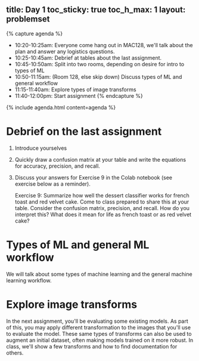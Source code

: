 title: Day 1
toc_sticky: true 
toc_h_max: 1
layout: problemset
---

{% capture agenda %}
* 10:20-10:25am: Everyone come hang out in MAC128, we'll talk about the plan and answer any logistics questions.
* 10:25-10:45am: Debrief at tables about the last assignment.
* 10:45-10:50am: Split into two rooms, depending on desire for intro to types of ML
* 10:50-11:15am: (Room 128, else skip down) Discuss types of ML and general workflow
* 11:15-11:40am: Explore types of image transforms
* 11:40-12:00pm: Start assignment 
{% endcapture %}

{% include agenda.html content=agenda %}

# Debrief on the last assignment

1. Introduce yourselves
2. Quickly draw a confusion matrix at your table and write the equations for accuracy, precision, and recall.
3. Discuss your answers for Exercise 9 in the Colab notebook (see exercise below as a reminder).

    Exercise 9: Summarize how well the dessert classifier works for french toast and red velvet cake.
    Come to class prepared to share this at your table.
    Consider the confusion matrix, precision, and recall. How do you interpret this?
    What does it mean for life as french toast or as red velvet cake?


# Types of ML and general ML workflow
We will talk about some types of machine learning and the general machine learning workflow.


# Explore image transforms

In the next assignment, you'll be evaluating some existing models. As part of this, you may apply different transformation to the images that you'll use to evaluate the model. These same types of transforms can also be used to augment an initial dataset, often making models trained on it more robust. In class, we'll show a few transforms and how to find documentation for others.
